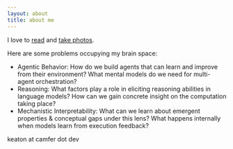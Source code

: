 ```yaml
---
layout: about
title: about me
---
```

I love to [read](/reads) and [take photos](https://www.keat.one).

Here are some problems occupying my brain space:

* Agentic Behavior: How do we build agents that can learn and improve from their environment? What mental models do we need for multi-agent orchestration?
* Reasoning: What factors play a role in eliciting reasoning abilities in language models? How can we gain concrete insight on the computation taking place?
* Mechanistic Interpretability: What can we learn about emergent properties & conceptual gaps under this lens? What happens internally when models learn from execution feedback?

keaton at camfer dot dev
